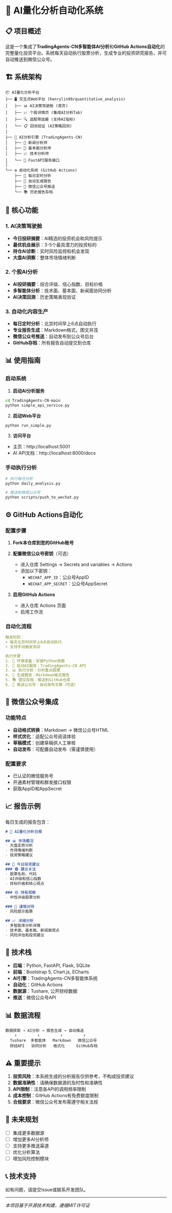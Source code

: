 # 🤖 AI量化分析自动化系统

## 📋 项目概述

这是一个集成了**TradingAgents-CN多智能体AI分析**和**GitHub Actions自动化**的完整量化投资平台。系统每天自动执行股票分析，生成专业的投资研究报告，并可自动推送到微信公众号。

## 🏗️ 系统架构

```
📦 AI量化分析平台
├── 🖥️ 交互式Web平台 (henrylin99/quantitative_analysis)
│   ├── 📊 AI决策驾驶舱 (首页)
│   ├── 📈 个股详情页 (集成AI分析Tab)
│   ├── 🔍 选股筛选器 (支持AI指标)
│   └── 📋 回测验证 (AI策略回测)
│
├── 🧠 AI分析引擎 (TradingAgents-CN)
│   ├── 📰 新闻分析师
│   ├── 🏢 基本面分析师
│   ├── 📈 技术分析师
│   └── 🤖 FastAPI服务接口
│
└── ⚙️ 自动化系统 (GitHub Actions)
    ├── 📅 每日定时分析
    ├── 📝 自动生成报告
    ├── 📱 微信公众号推送
    └── 📚 历史报告存档
```

## 🚀 核心功能

### 1. AI决策驾驶舱
- **今日投研摘要**：AI精选的投资机会和风险提示
- **最优机会展示**：3-5个最具潜力的投资标的
- **持仓AI诊断**：实时风险监控和机会发现
- **大盘AI洞察**：整体市场情绪判断

### 2. 个股AI分析
- **AI投研摘要**：综合评级、信心指数、目标价格
- **多智能体分析**：技术面、基本面、新闻面协同分析
- **AI决策回测**：历史策略表现验证

### 3. 自动化内容生产
- **每日定时分析**：北京时间早上6点自动执行
- **专业报告生成**：Markdown格式，图文并茂
- **微信公众号推送**：自动发布到公众号后台
- **GitHub存档**：所有报告自动提交到仓库

## 📊 使用指南

### 启动系统

1. **启动AI分析服务**
```bash
cd TradingAgents-CN-main
python simple_api_service.py
```

2. **启动Web平台**
```bash
python run_simple.py
```

3. **访问平台**
- 主页：http://localhost:5001
- AI API文档：http://localhost:8000/docs

### 手动执行分析

```bash
# 执行每日分析
python daily_analysis.py

# 推送到微信公众号
python scripts/push_to_wechat.py
```

## ⚙️ GitHub Actions自动化

### 配置步骤

1. **Fork本仓库到您的GitHub账号**

2. **配置微信公众号密钥**（可选）
   - 进入仓库 Settings → Secrets and variables → Actions
   - 添加以下密钥：
     - `WECHAT_APP_ID`：公众号AppID
     - `WECHAT_APP_SECRET`：公众号AppSecret

3. **启用GitHub Actions**
   - 进入仓库 Actions 页面
   - 启用工作流

### 自动化流程

```yaml
触发时机：
- 每天北京时间早上6点自动执行
- 支持手动触发测试

执行步骤：
1. 🔧 环境准备：安装Python依赖
2. 🚀 启动AI服务：TradingAgents-CN API
3. 📊 执行分析：分析重点股票
4. 📝 生成报告：Markdown格式报告
5. 📚 提交存档：推送到GitHub仓库
6. 📱 推送公众号：自动发布文章（可选）
```

## 📱 微信公众号集成

### 功能特点
- **自动格式转换**：Markdown → 微信公众号HTML
- **样式优化**：适配公众号阅读体验
- **草稿模式**：创建草稿供人工审核
- **自动发布**：可配置自动发布（需谨慎使用）

### 配置要求
- 已认证的微信服务号
- 开通素材管理和群发接口权限
- 获取AppID和AppSecret

## 📈 报告示例

每日生成的报告包含：

```markdown
# 🤖 AI量化分析日报

## 📊 市场概况
- 大盘走势分析
- 市场情绪判断
- 投资策略建议

## 🎯 今日投资建议
### 🟢 建议关注
- 股票名称、代码
- AI评级和信心指数
- 目标价格和核心观点

### 🟡 持有观察
- 中性评级股票分析

### 🔴 谨慎对待
- 风险提示股票

## 📈 详细分析
- 多智能体分析详情
- 技术面、基本面、新闻面观点
- 风险评估和投资建议
```

## 🔧 技术栈

- **后端**：Python, FastAPI, Flask, SQLite
- **前端**：Bootstrap 5, Chart.js, ECharts
- **AI引擎**：TradingAgents-CN多智能体系统
- **自动化**：GitHub Actions
- **数据源**：Tushare, 公开财经数据
- **推送**：微信公众号API

## 📊 数据流程

```
数据获取 → AI分析 → 报告生成 → 自动推送
    ↓         ↓         ↓         ↓
  Tushare  多智能体   Markdown   微信公众号
  财经API   协同分析   格式化     GitHub存档
```

## ⚠️ 重要提示

1. **投资风险**：本系统生成的分析报告仅供参考，不构成投资建议
2. **数据准确性**：请确保数据源的及时性和准确性
3. **API限制**：注意各API的调用频率限制
4. **成本控制**：GitHub Actions有免费额度限制
5. **合规要求**：微信公众号发布需遵守相关法规

## 🎯 未来规划

- [ ] 集成更多数据源
- [ ] 增加更多AI分析师
- [ ] 支持更多推送渠道
- [ ] 优化分析算法
- [ ] 增加风险控制模块

## 📞 技术支持

如有问题，请提交Issue或联系开发团队。

---

*本项目基于开源技术构建，遵循MIT许可证*

